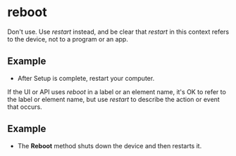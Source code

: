 # reboot

Don't use. Use *restart* instead, and be clear that *restart* in this context refers to the device, not to a program or an app.

## Example

- After Setup is complete, restart your computer.

If the UI or API uses *reboot* in a label or an element name, it's OK to refer to the label or element name, but use *restart* to describe the action or event that occurs.

## Example

- The **Reboot** method shuts down the device and then restarts it.
